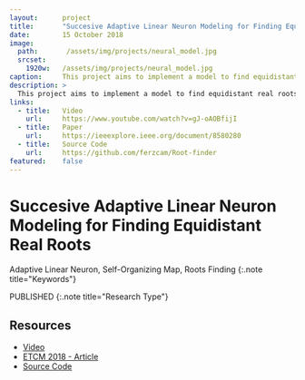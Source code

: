 ```yaml
---
layout:      project
title:       "Succesive Adaptive Linear Neuron Modeling for Finding Equidistant Real Roots"
date:        15 October 2018
image:
  path:       /assets/img/projects/neural_model.jpg
  srcset:
    1920w:   /assets/img/projects/neural_model.jpg
caption:     This project aims to implement a model to find equidistant real roots using a called Successive Adaptive Linear Neural Modeling.
description: >
  This project aims to implement a model to find equidistant real roots using Successive Adaptive Linear Neural Modeling, which is based on two approaches: a Self Organized Map (SOM) and an Adaptative Linear Neuron (Adaline). 
links:
  - title:   Video
    url:     https://www.youtube.com/watch?v=gJ-oAOBfijI
  - title:   Paper
    url:     https://ieeexplore.ieee.org/document/8580280
  - title:   Source Code
    url:     https://github.com/ferzcam/Root-finder
featured:    false
---
```


# Succesive Adaptive Linear Neuron Modeling for Finding Equidistant Real Roots

Adaptive Linear Neuron, Self-Organizing Map, Roots Finding
{:.note title="Keywords"}

PUBLISHED
{:.note title="Research Type"}

## Resources

* [Video](https://www.youtube.com/watch?v=gJ-oAOBfijI)
* [ETCM 2018 - Article](https://ieeexplore.ieee.org/document/8580280)
* [Source Code](https://github.com/ferzcam/Root-finder)